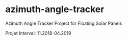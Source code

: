 # azimuth-angle-tracker
Azimuth Angle Tracker Project for Floating Solar Panels

Projet Interval: 11.2018-04.2019

